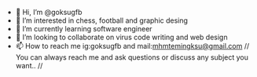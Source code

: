 - 👋 Hi, I’m @goksugfb
- 👀 I’m interested in chess, football and graphic desing
- 🌱 I’m currently learning software engineer
- 💞️ I’m looking to collaborate on virus code writing and web design
- 📫 How to reach me ig:goksugfb and mail:mhmtemingksu@gmail.com
//
You can always reach me and ask questions or discuss any subject you want..
//

